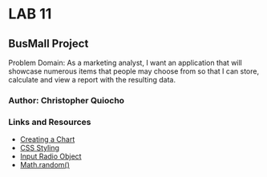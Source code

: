 # LAB 11

## BusMall Project

Problem Domain: As a marketing analyst, I want an application that will showcase numerous items that people may choose from so that I can store, calculate and view a report with the resulting data.

### Author: Christopher Quiocho

### Links and Resources
* [Creating a Chart](https://www.chartjs.org/)
* [CSS Styling](https://overapi.com/css)
* [Input Radio Object](https://www.w3schools.com/jsref/dom_obj_radio.asp)
* [Math.random()](https://developer.mozilla.org/en-US/docs/Web/JavaScript/Reference/Global_Objects/Math/random)